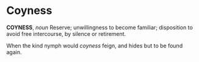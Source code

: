 # Coyness

**COYNESS**, _noun_ Reserve; unwillingness to become familiar; disposition to avoid free intercourse, by silence or retirement.

When the kind nymph would _coyness_ feign, and hides but to be found again.
